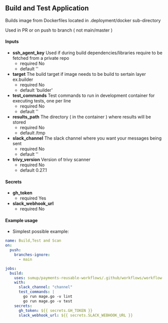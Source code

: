 ## Build and Test Application

Builds image from Dockerfiles located in .deployment/docker sub-directory

Used in PR or on push to branch ( not main/master )

#### Inputs

  - **ssh_agent_key** Used if during build dependencies/libraries require to be fetched from a  private repo
      - required No
      - default ''
  - **target** The build target if image needs to be build to sertain layer ex.builder
      - required No
      - default 'builder'
  - **test_commands** Test commands to run in development container for executing tests, one per line
      - required No
      - default ''
  - **results_path** The directory ( in the container ) where results will be stored
      - required No
      - default /tmp
  - **slack_channel** The slack channel where you want your messages being sent
      - required No
      - default ''
  - **trivy_version** Version of trivy scanner
      - required No
      - default 0.27.1

#### Secrets
  - **gh_token**
      - required Yes
  - **slack_webhook_url**
      - required No

#### Example usage

 - Simplest possible example:

```yaml
name: Build,Test and Scan
on:
  push:
    branches-ignore:
      - main

jobs:
  build:
    uses: sumup/payments-reusable-workflows/.github/workflows/workflow-build.yaml
    with:
      slack_channel: "channel"
      test_commands: |
        go run mage.go -v lint
        go run mage.go -v test
    secrets:
      gh_token: ${{ secrets.GH_TOKEN }}
      slack_webhook_url: ${{ secrets.SLACK_WEBHOOK_URL }}

```
